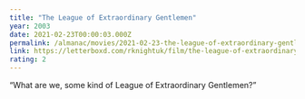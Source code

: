 ```yaml
---
title: "The League of Extraordinary Gentlemen"
year: 2003
date: 2021-02-23T00:00:03.000Z
permalink: /almanac/movies/2021-02-23-the-league-of-extraordinary-gentlemen/index.html
link: https://letterboxd.com/rknightuk/film/the-league-of-extraordinary-gentlemen/
rating: 2
---
```


“What are we, some kind of League of Extraordinary Gentlemen?”
